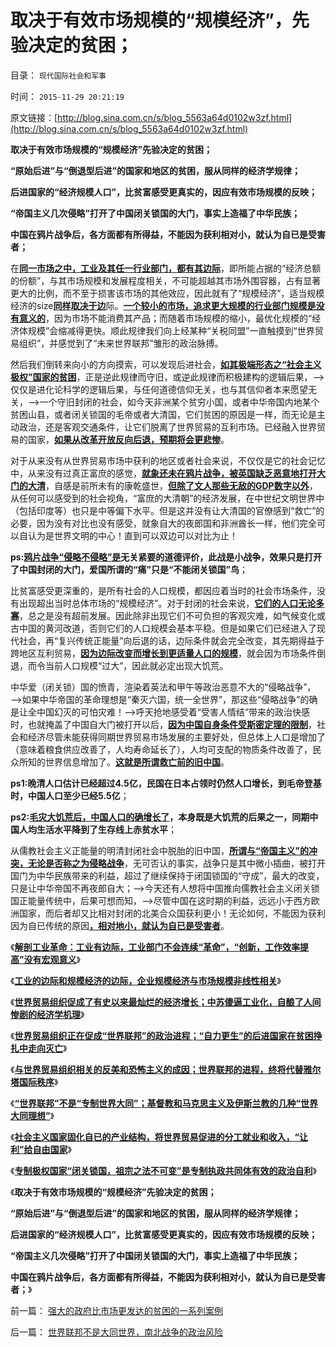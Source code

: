 # 取决于有效市场规模的“规模经济”，先验决定的贫困；

目录： `现代国际社会和军事` 

时间： `2015-11-29 20:21:19` 

原文链接：[http://blog.sina.com.cn/s/blog_5563a64d0102w3zf.html](http://blog.sina.com.cn/s/blog_5563a64d0102w3zf.html)

**取决于有效市场规模的“规模经济”先验决定的贫困；**

**“原始后进”与“倒退型后进”的国家和地区的贫困，服从同样的经济学规律；**

**后进国家的“经济规模人口”，比贫富感受更真实的，因应有效市场规模的反映；**

**“帝国主义几次侵略”打开了中国闭关锁国的大门，事实上造福了中华民族；**

**中国在鸦片战争后，各方面都有所得益，不能因为获利相对小，就认为自已是受害者；**





在[**同一市场之中，工业及其任一行业部门，都有其边际**](../../../2015/11/18/所有政府干预的政治行为，全部有边际，物极必反！.md)，即所能占据的“经济总额的份额”，与其市场规模和发展程度相关，不可能超越其市场外围容器，占有显著更大的比例，而不至于损害该市场的其他效应，因此就有了“规模经济”，适当规模经济的size[**同样取决于边**](../../../2010/2/5/人类社会单元“大与小”上下限规模经济.md)际。[**一个较小的市场，追求更大规模的行业部门规模是没有意义的**](../../../2015/11/17/工业有边际，政府有边际，市场经济发展没有边际；.md)，因为市场不能消费其产品；而随着市场规模的缩小，最优化规模的“经济体规模”会缩减得更快。顺此规律我们向上经某种“关税同盟”一直触摸到“世界贸易组织”，并感觉到了“未来世界联邦”雏形的政治脉搏。

然后我们倒转来向小的方向摸索，可以发现后进社会，[**如其极端形态之“社会主义极权”国家的贫困**](../../../2009/8/26/水洗一般均贫富的天堂.md)，正是逆此规律而守旧，或逆此规律而积极建构的逻辑后果，——>仅仅是进化论科学的逻辑后果，与任何道德信仰无关，也与其信仰者本来愿望无关，——>一个守旧封闭的社会，如今天非洲某个贫穷小国，或者中华帝国内地某个贫困山县，或者闭关锁国的毛帝或者大清国，它们贫困的原因是一样，而无论是主动政治，还是客观交通条件，让它们脱离了世界贸易的互利市场。已经融入世界贸易的国家，[**如果从改革开放反向后退，预期将会更悲惨**](../../../2010/12/25/市场经济可以养活任何数量中国人.md)。

对于从来没有从世界贸易市场中获利的地区或者社会来说，不仅仅是它的社会记忆中，从来没有过真正富庶的感觉，[**就象还未在鸦片战争，被英国缺乏恶意地打开大门的大清**](../../../2009/12/21/中国百年对外战争生命汇率的变化.md)，自感是前所未有的康乾盛世，[**但除了文人那些无敌的GDP数字以外**](../../../2009/9/27/爱国不用吹牛，反省不是自虐，知耻者方是勇.md)，从任何可以感受到的社会视角，“富庶的大清朝”的经济发展，在中世纪文明世界中（包括印度等）也只是中等偏下水平。但是这并没有让大清国的官僚感到“救亡”的必要，因为没有对比也没有感受，就象自大的夜郎国和非洲酋长一样，他们完全可以自认为是世界文明的中心！直到可以双边可以对比为止！

**ps:[**鸦片战争“侵略不侵略”是**](../../../2011/12/10/英殖民帝国的“侵略”和自由主义“时代”.md)无关紧要的道德评价，此战是小战争，效果只是打开了中国封闭的大门，爱国所谓的“痛”只是“不能闭关锁国”鸟**；

比贫富感受更深重的，是所有社会的人口规模，都因应着当时的社会市场条件，没有出现超出当时总体市场的“规模经济”。对于封闭的社会来说，[**它们的人口无论多寡**](../../../2010/12/24/计划生育的“科学依据”是伪造的.md)，总之是没有超前发展。因此除非出现它们不可负担的客观灾难，如气候变化或古中国的黄河改道，否则它们的人口规模会基本平稳。但是如果它们已经进入了现代社会，再“复兴传统正能量”向后退的话，边际条件就会完全改变，其先期得益于跨地区互利贸易，[**因为边际改变而增长到更适量人口的规模**](../../../2010/12/25/人口增长规律与贫富无关.md)，就会因为市场条件倒退，而令当前人口规模“过大”，因此就必定出现大饥荒。

中华爱（闭关锁）国的愤青，渲染着英法和甲午等政治恶意不大的“侵略战争”，——>如果中华帝国的革命理想是“秦灭六国，统一全世界”，那这些“侵略战争”的确是让全中国幻灭的可怕灾难！——>呼天抢地感受着“受害人情结”带来的政治快感时，也就掩盖了中国自大门被打开以后，[**因为中国自身条件受斯密定理的限制**](../../../2015/11/26/（科兹纳定理＋斯密定理）：社会主义共同贫困，资本主义共同富裕.md)，社会和经济尽管未能获得同期世界贸易市场发展的主要好处，但总体上人口是增加了（意味着粮食供应改善了，人均寿命延长了），人均可支配的物质条件改善了，民众所知的世界信息增加了。[**这就是所谓救亡前的旧中国**](../../../2013/7/14/五四运动的“后发劣势”革命模式的反反复复.md)。

**ps1:晚清人口估计已经超过4.5亿，民国在日本占领时仍然人口增长，到毛帝登基时，中国人口至少已经5.5亿**；

**ps2:[**毛灾大饥荒后，中国人口的确增长了**](http://darthvad.blog.163.com/blog/static/5339947020111194845411/)，本身既是大饥荒的后果之一，同期中国人均生活水平降到了生存线上赤贫水平**；

从儒教社会主义正能量的明清封闭社会中脱胎的旧中国，[**所谓与“帝国主义”的冲突，无论是否称之为侵略战争**](http://blog.sina.com.cn/s/blog_5563a64d0102vd3c.html)，无可否认的事实，战争只是其中微小插曲，被打开国门为中华民族带来的利益，超过了继续保持于闭国锁国的“守成”，最大的改变，只是让中华帝国不再夜郎自大；——>今天还有人想将中国推向儒教社会主义闭关锁国正能量传统中，后果可想而知，——>尽管中国在这时期的利益，远远小于西方欧洲国家，而后者却又比相对封闭的北美合众国获利更小！无论如何，不能因为获利因为自已传统的原因[**，相对地小，就认为自已是受害者**](../../../2014/11/29/受害者情结，只会让中国更落后.md)。

《[**解剖工业革命：工业有边际，工业部门不会连续“革命”，“创新，工作效率提高”没有宏观意义**](../../../2015/11/18/所有政府干预的政治行为，全部有边际，物极必反！.md)》

《[**工业的边际和规模经济的边际，企业规模经济与市场规模非线性相关**](../../../2015/11/19/工业的边际和规模经济的边际，.md)》

《[**世界贸易组织促成了有史以来最灿烂的经济增长；中苏傻逼工业化，自酿了人间惨剧的经济学机理**](../../../2015/11/20/世贸促成的跨国公司，和逆天而自祸的社会主义.md)》

《[**世界贸易组织正在促成“世界联邦”的政治进程；“自力更生”的后进国家在贫困挣扎中走向灭亡**](../../../2015/11/22/世界贸易组织正在促成“世界联邦”的政治进程；.md)》

《[**与世界贸易组织相关的反美和恐怖主义的成因；世界联邦的进程，终将代替雅尔塔国际秩序**](../../../2015/11/23/世界贸易组织相关的反美和恐怖主义的成因；.md)》

《[**“世界联邦”不是“专制世界大同”；基督教和马克思主义及伊斯兰教的几种“世界大同理想”**](../../../2015/11/24/世界联邦不是大同世界，南北战争的政治风险.md)》

《[**社会主义国家固化自已的产业结构，将世界贸易促进的分工就业和收入，“让利”给自由国家**](../../../2015/11/25/亚当斯密《国富论》关于分工的重大错误.md)》

《[**专制极权国家“闭关锁国，祖宗之法不可变”是专制执政共同体有效的政治自利**](../../../2015/11/26/（科兹纳定理＋斯密定理）：社会主义共同贫困，资本主义共同富裕.md)》

《**取决于有效市场规模的“规模经济”先验决定的贫困；**

**“原始后进”与“倒退型后进”的国家和地区的贫困，服从同样的经济学规律；**

**后进国家的“经济规模人口”，比贫富感受更真实的，因应有效市场规模的反映；**

**“帝国主义几次侵略”打开了中国闭关锁国的大门，事实上造福了中华民族；**

**中国在鸦片战争后，各方面都有所得益，不能因为获利相对小，就认为自已是受害者；**》

前一篇： [强大的政府比市场更发达的贫困的一系列案例](../../../2015/12/13/强大的政府比市场更发达的贫困的一系列案例.md)

后一篇： [世界联邦不是大同世界，南北战争的政治风险](../../../2015/11/24/世界联邦不是大同世界，南北战争的政治风险.md)

